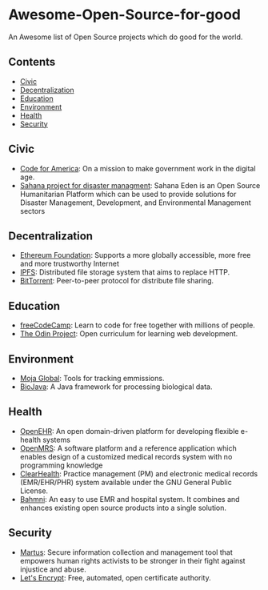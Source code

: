 # Awesome-Open-Source-for-good

An Awesome list of Open Source projects which do good for the world.

## Contents

- [Civic](#civic)
- [Decentralization](#decentralization)
- [Education](#education)
- [Environment](#environment)
- [Health](#health)
- [Security](security)

## Civic

- [Code for America](https://www.codeforamerica.org/): On a mission to make government work in the digital age.
- [Sahana project for disaster managment](https://sahanafoundation.org/): Sahana Eden is an Open Source Humanitarian Platform which can be used to provide solutions for Disaster Management, Development, and Environmental Management sectors

## Decentralization

- [Ethereum Foundation](https://www.ethereum.org/foundation): Supports a more globally accessible, more free and more trustworthy Internet
- [IPFS](https://github.com/ipfs/ipfs): Distributed file storage system that aims to replace HTTP.
- [BitTorrent](https://github.com/bittorrent): Peer-to-peer protocol for distribute file sharing. 

## Education

- [freeCodeCamp](https://www.freecodecamp.org/): Learn to code for free together with millions of people.
- [The Odin Project](https://www.theodinproject.com/): Open curriculum for learning web development.

## Environment

- [Moja Global](http://moja.global/): Tools for tracking emmissions.
- [BioJava](https://biojava.org/): A Java framework for processing biological data.

## Health

- [OpenEHR](https://openehr.org/): An open domain-driven platform for developing flexible e-health systems
- [OpenMRS](https://openmrs.org): A software platform and a reference application which enables design of a customized medical records system with no programming knowledge
- [ClearHealth](http://clear-health.com/): Practice management (PM) and electronic medical records (EMR/EHR/PHR) system available under the GNU General Public License.
- [Bahmni](https://www.bahmni.org/): An easy to use EMR and hospital system. It combines and enhances existing open source products into a single solution.

## Security
- [Martus](https://www.martus.org/): Secure information collection and management tool that empowers human rights activists to be stronger in their fight against injustice and abuse. 
- [Let's Encrypt](https://github.com/letsencrypt): Free, automated, open certificate authority. 

